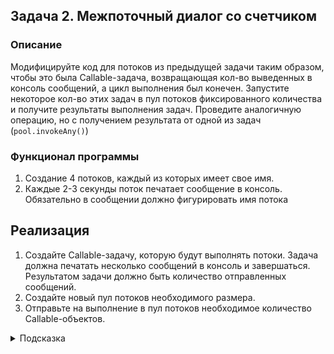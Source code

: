 ﻿## Задача 2. Межпоточный диалог со счетчиком 

### Описание
Модифицируйте код для потоков из предыдущей задачи таким образом, чтобы это была Callable-задача, возвращающая кол-во 
выведенных в консоль сообщений, а цикл выполнения был конечен. Запустите некоторое кол-во этих задач в пул потоков фиксированного количества и 
получите результаты выполнения задач. Проведите аналогичную операцию, но с получением результата от одной из задач (`pool.invokeAny()`)

### Функционал программы
1. Создание 4 потоков, каждый из которых имеет свое имя.
2. Каждые 2-3 секунды поток печатает сообщение в консоль. Обязательно в сообщении должно фигурировать имя потока

## Реализация
1. Создайте Callable-задачу, которую будут выполнять потоки. Задача должна печатать несколько сообщений в консоль и завершаться. Результатом задачи должно быть количество отправленных сообщений.
2. Создайте новый пул потоков необходимого размера.
3. Отправьте на выполнение в пул потоков необходимое количество Callable-объектов.

<details>
  <summary>Подсказка</summary>
  
  Используйте `Callable` для создания задач, возвращающих результат. Используйте `Executors.newFixedThreadPool(Runtime.getRuntime().availableProcessors())` для создания пула потоков. Используйте методы `submit()` или `invokeAll` для исполнения всех задач и метод `invokeAny` для получения результата одной из них (самой быстрой)
</details>

